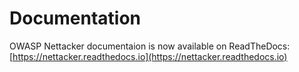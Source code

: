 # Documentation 

OWASP Nettacker documentaion is now available on ReadTheDocs: [https://nettacker.readthedocs.io](https://nettacker.readthedocs.io)
